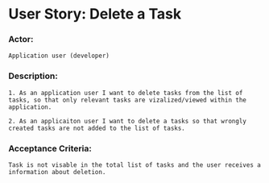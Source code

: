 # User Story: Delete a Task

### Actor:

    Application user (developer)

### Description: 

    1. As an application user I want to delete tasks from the list of tasks, so that only relevant tasks are vizalized/viewed within the application.

    2. As an applicaiton user I want to delete a tasks so that wrongly created tasks are not added to the list of tasks.

### Acceptance Criteria: 

    Task is not visable in the total list of tasks and the user receives a information about deletion.
